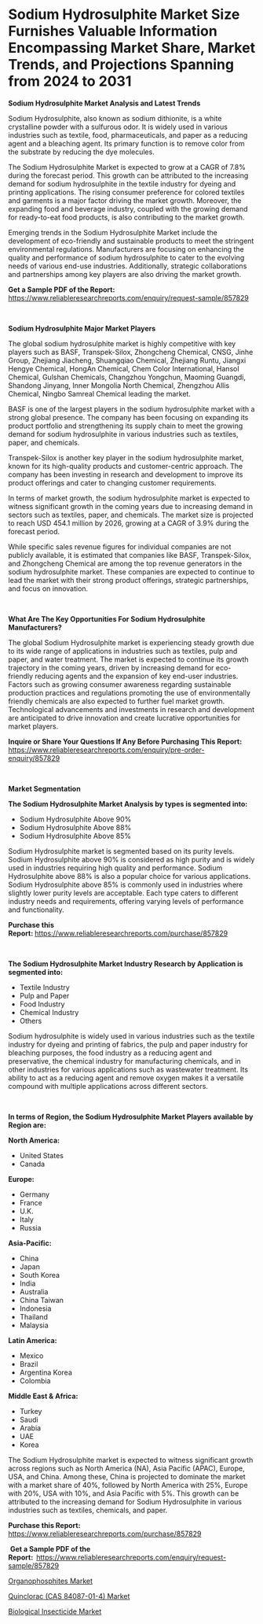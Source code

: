 <p><h1>Sodium Hydrosulphite Market Size Furnishes Valuable Information Encompassing Market Share, Market Trends, and Projections Spanning from 2024 to 2031</h1></p><p><strong>Sodium Hydrosulphite Market Analysis and Latest Trends</strong></p>
<p><p>Sodium Hydrosulphite, also known as sodium dithionite, is a white crystalline powder with a sulfurous odor. It is widely used in various industries such as textile, food, pharmaceuticals, and paper as a reducing agent and a bleaching agent. Its primary function is to remove color from the substrate by reducing the dye molecules. </p><p>The Sodium Hydrosulphite Market is expected to grow at a CAGR of 7.8% during the forecast period. This growth can be attributed to the increasing demand for sodium hydrosulphite in the textile industry for dyeing and printing applications. The rising consumer preference for colored textiles and garments is a major factor driving the market growth. Moreover, the expanding food and beverage industry, coupled with the growing demand for ready-to-eat food products, is also contributing to the market growth.</p><p>Emerging trends in the Sodium Hydrosulphite Market include the development of eco-friendly and sustainable products to meet the stringent environmental regulations. Manufacturers are focusing on enhancing the quality and performance of sodium hydrosulphite to cater to the evolving needs of various end-use industries. Additionally, strategic collaborations and partnerships among key players are also driving the market growth.</p></p>
<p><strong>Get a Sample PDF of the Report:&nbsp;</strong> <a href="https://www.reliableresearchreports.com/enquiry/request-sample/857829">https://www.reliableresearchreports.com/enquiry/request-sample/857829</a></p>
<p>&nbsp;</p>
<p><strong>Sodium Hydrosulphite Major Market Players</strong></p>
<p><p>The global sodium hydrosulphite market is highly competitive with key players such as BASF, Transpek-Silox, Zhongcheng Chemical, CNSG, Jinhe Group, Zhejiang Jiacheng, Shuangqiao Chemical, Zhejiang Runtu, Jiangxi Hengye Chemical, HongAn Chemical, Chem Color International, Hansol Chemical, Gulshan Chemicals, Changzhou Yongchun, Maoming Guangdi, Shandong Jinyang, Inner Mongolia North Chemical, Zhengzhou Allis Chemical, Ningbo Samreal Chemical leading the market.</p><p>BASF is one of the largest players in the sodium hydrosulphite market with a strong global presence. The company has been focusing on expanding its product portfolio and strengthening its supply chain to meet the growing demand for sodium hydrosulphite in various industries such as textiles, paper, and chemicals.</p><p>Transpek-Silox is another key player in the sodium hydrosulphite market, known for its high-quality products and customer-centric approach. The company has been investing in research and development to improve its product offerings and cater to changing customer requirements.</p><p>In terms of market growth, the sodium hydrosulphite market is expected to witness significant growth in the coming years due to increasing demand in sectors such as textiles, paper, and chemicals. The market size is projected to reach USD 454.1 million by 2026, growing at a CAGR of 3.9% during the forecast period.</p><p>While specific sales revenue figures for individual companies are not publicly available, it is estimated that companies like BASF, Transpek-Silox, and Zhongcheng Chemical are among the top revenue generators in the sodium hydrosulphite market. These companies are expected to continue to lead the market with their strong product offerings, strategic partnerships, and focus on innovation.</p></p>
<p>&nbsp;</p>
<p><strong>What Are The Key Opportunities For Sodium Hydrosulphite Manufacturers?</strong></p>
<p><p>The global Sodium Hydrosulphite market is experiencing steady growth due to its wide range of applications in industries such as textiles, pulp and paper, and water treatment. The market is expected to continue its growth trajectory in the coming years, driven by increasing demand for eco-friendly reducing agents and the expansion of key end-user industries. Factors such as growing consumer awareness regarding sustainable production practices and regulations promoting the use of environmentally friendly chemicals are also expected to further fuel market growth. Technological advancements and investments in research and development are anticipated to drive innovation and create lucrative opportunities for market players.</p></p>
<p><strong>Inquire or Share Your Questions If Any Before Purchasing This Report:</strong> <a href="https://www.reliableresearchreports.com/enquiry/pre-order-enquiry/857829">https://www.reliableresearchreports.com/enquiry/pre-order-enquiry/857829</a></p>
<p>&nbsp;</p>
<p><strong>Market Segmentation</strong></p>
<p><strong>The Sodium Hydrosulphite Market Analysis by types is segmented into:</strong></p>
<p><ul><li>Sodium Hydrosulphite Above 90%</li><li>Sodium Hydrosulphite Above 88%</li><li>Sodium Hydrosulphite Above 85%</li></ul></p>
<p><p>Sodium Hydrosulphite market is segmented based on its purity levels. Sodium Hydrosulphite above 90% is considered as high purity and is widely used in industries requiring high quality and performance. Sodium Hydrosulphite above 88% is also a popular choice for various applications. Sodium Hydrosulphite above 85% is commonly used in industries where slightly lower purity levels are acceptable. Each type caters to different industry needs and requirements, offering varying levels of performance and functionality.</p></p>
<p><strong>Purchase this Report:&nbsp;</strong><a href="https://www.reliableresearchreports.com/purchase/857829">https://www.reliableresearchreports.com/purchase/857829</a></p>
<p>&nbsp;</p>
<p><strong>The Sodium Hydrosulphite Market Industry Research by Application is segmented into:</strong></p>
<p><ul><li>Textile Industry</li><li>Pulp and Paper</li><li>Food Industry</li><li>Chemical Industry</li><li>Others</li></ul></p>
<p><p>Sodium hydrosulphite is widely used in various industries such as the textile industry for dyeing and printing of fabrics, the pulp and paper industry for bleaching purposes, the food industry as a reducing agent and preservative, the chemical industry for manufacturing chemicals, and in other industries for various applications such as wastewater treatment. Its ability to act as a reducing agent and remove oxygen makes it a versatile compound with multiple applications across different sectors.</p></p>
<p>&nbsp;</p>
<p><strong>In terms of Region, the Sodium Hydrosulphite Market Players available by Region are:</strong></p>
<p>
    <p> <strong> North America: </strong>
        <ul>
            <li>United States</li>
            <li>Canada</li>
        </ul>
        </p> 
    <p> <strong> Europe: </strong>
        <ul>
            <li>Germany</li>
            <li>France</li>
            <li>U.K.</li>
            <li>Italy</li>
            <li>Russia</li>
        </ul>
        </p> 
    <p> <strong> Asia-Pacific: </strong>
        <ul>
            <li>China</li>
            <li>Japan</li>
            <li>South Korea</li>
            <li>India</li>
            <li>Australia</li>
            <li>China Taiwan</li>
            <li>Indonesia</li>
            <li>Thailand</li>
            <li>Malaysia</li>
        </ul>
        </p> 
    <p> <strong> Latin America: </strong>
        <ul>
            <li>Mexico</li>
            <li>Brazil</li>
            <li>Argentina Korea</li>
            <li>Colombia</li>
        </ul>
        </p> 
    <p> <strong> Middle East & Africa: </strong>
        <ul>
            <li>Turkey</li>
            <li>Saudi</li>
            <li>Arabia</li>
            <li>UAE</li>
            <li>Korea</li>
        </ul>
    </p>
    </p>
<p><p>The Sodium Hydrosulphite market is expected to witness significant growth across regions such as North America (NA), Asia Pacific (APAC), Europe, USA, and China. Among these, China is projected to dominate the market with a market share of 40%, followed by North America with 25%, Europe with 20%, USA with 10%, and Asia Pacific with 5%. This growth can be attributed to the increasing demand for Sodium Hydrosulphite in various industries such as textiles, chemicals, and paper.</p></p>
<p><strong>Purchase this Report: </strong><a href="https://www.reliableresearchreports.com/purchase/857829">https://www.reliableresearchreports.com/purchase/857829</a></p>
<p>&nbsp;<strong>Get a Sample PDF of the Report:&nbsp;&nbsp;</strong><a href="https://www.reliableresearchreports.com/enquiry/request-sample/857829">https://www.reliableresearchreports.com/enquiry/request-sample/857829</a></p>
<p><strong></strong></p>
<p><p><a href="https://view.publitas.com/reportprime-1/organophosphites-market-size-and-examines-its-market-scope-with-a-primary-focus-on-growth-opportunities-and-forecasted-trends-spanning-from-2023-to-2030/">Organophosphites Market</a></p><p><a href="https://view.publitas.com/reportprime-1/quinclorac-cas-84087-01-4-market-offer-valuable-insights-into-market-size-market-share-market-trends-and-projections-spanning-from-2023-to-2030/">Quinclorac (CAS 84087-01-4) Market</a></p><p><a href="https://view.publitas.com/reportprime-1/biological-insecticide-market-research-report-forecasted-for-period-from-2023-2030-by-market-type-market-application-and-region/">Biological Insecticide Market</a></p></p>